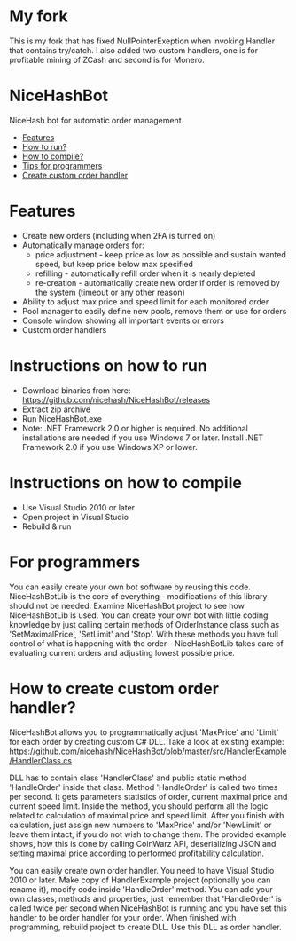 # My fork
This is my fork that has fixed NullPointerExeption when invoking Handler that contains try/catch.
I also added two custom handlers, one is for profitable mining of ZCash and second is for Monero.

# NiceHashBot
NiceHash bot for automatic order management.

- [Features](#features)
- [How to run?](#run)
- [How to compile?](#compile)
- [Tips for programmers](#tips)
- [Create custom order handler](#handler)

# <a name="features"></a> Features

- Create new orders (including when 2FA is turned on)
- Automatically manage orders for:
    * price adjustment - keep price as low as possible and sustain wanted speed, but keep price below max specified
    * refilling - automatically refill order when it is nearly depleted
    * re-creation - automatically create new order if order is removed by the system (timeout or any other reason)
- Ability to adjust max price and speed limit for each monitored order
- Pool manager to easily define new pools, remove them or use for orders
- Console window showing all important events or errors
- Custom order handlers

# <a name="run"></a> Instructions on how to run

- Download binaries from here: https://github.com/nicehash/NiceHashBot/releases
- Extract zip archive
- Run NiceHashBot.exe
- Note: .NET Framework 2.0 or higher is required. No additional installations are needed if you use Windows 7 or later. Install .NET Framework 2.0 if you use Windows XP or lower.

# <a name="compile"></a> Instructions on how to compile

- Use Visual Studio 2010 or later
- Open project in Visual Studio
- Rebuild & run

# <a name="tips"></a> For programmers

You can easily create your own bot software by reusing this code. NiceHashBotLib is the core of everything - modifications of this library should not be needed. Examine NiceHashBot project to see how NiceHashBotLib is used. You can create your own bot with little coding knowledge by just calling certain methods of OrderInstance class such as 'SetMaximalPrice', 'SetLimit' and 'Stop'. With these methods you have full control of what is happening with the order - NiceHashBotLib takes care of evaluating current orders and adjusting lowest possible price.

# <a name="handler"></a> How to create custom order handler?

NiceHashBot allows you to programmatically adjust 'MaxPrice' and 'Limit' for each order by creating custom C# DLL. Take a look at existing example: https://github.com/nicehash/NiceHashBot/blob/master/src/HandlerExample/HandlerClass.cs

DLL has to contain class 'HandlerClass' and public static method 'HandleOrder' inside that class. Method 'HandleOrder' is called two times per second. It gets parameters statistics of order, current maximal price and current speed limit. Inside the method, you should perform all the logic related to calculation of maximal price and speed limit. After you finish with calculation, just assign new numbers to 'MaxPrice' and/or 'NewLimit' or leave them intact, if you do not wish to change them. The provided example shows, how this is done by calling CoinWarz API, deserializing JSON and setting maximal price according to performed profitability calculation.

You can easily create own order handler. You need to have Visual Studio 2010 or later. Make copy of HandlerExample project (optionally you can rename it), modify code inside 'HandleOrder' method. You can add your own classes, methods and properties, just remember that 'HandleOrder' is called twice per second when NiceHashBot is running and you have set this handler to be order handler for your order. When finished with programming, rebuild project to create DLL. Use this DLL as order handler.
